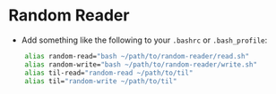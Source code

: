 # Random Reader

- Add something like the following to your `.bashrc` or `.bash_profile`:

```bash
    alias random-read="bash ~/path/to/random-reader/read.sh"
    alias random-write="bash ~/path/to/random-reader/write.sh"
    alias til-read="random-read ~/path/to/til"
    alias til="random-write ~/path/to/til"
```